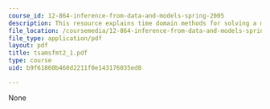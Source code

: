 ```yaml
---
course_id: 12-864-inference-from-data-and-models-spring-2005
description: This resource explains time domain methods for solving a method.
file_location: /coursemedia/12-864-inference-from-data-and-models-spring-2005/b9f61860b460d2211f0e143176035ed8_tsamsfmt2_1.pdf
file_type: application/pdf
layout: pdf
title: tsamsfmt2_1.pdf
type: course
uid: b9f61860b460d2211f0e143176035ed8

---
```

None